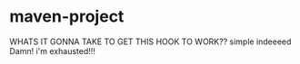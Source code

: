 # maven-project

WHATS IT GONNA TAKE TO GET THIS HOOK TO WORK??
simple indeeeed Damn! i'm exhausted!!!
